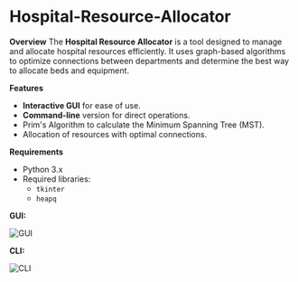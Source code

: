 # Hospital-Resource-Allocator

**Overview**
The **Hospital Resource Allocator** is a tool designed to manage and allocate hospital resources efficiently. It uses graph-based algorithms to optimize connections between departments and determine the best way to allocate beds and equipment.

**Features**
- **Interactive GUI** for ease of use.
- **Command-line** version for direct operations.
- Prim's Algorithm to calculate the Minimum Spanning Tree (MST).
- Allocation of resources with optimal connections.

**Requirements**
- Python 3.x
- Required libraries:
  - `tkinter`
  - `heapq`

**GUI:**

![GUI](https://github.com/user-attachments/assets/c6826399-786f-469e-8376-4ce84213c6d6)

**CLI:**

![CLI](https://github.com/user-attachments/assets/4051024c-5ee7-4387-a765-4f8064fb954e)

